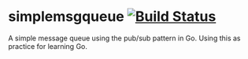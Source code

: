 # simplemsgqueue [![Build Status](https://travis-ci.org/SulavKhadka/simplemsgqueue.svg?branch=master)](https://travis-ci.org/SulavKhadka/simplemsgqueue)
A simple message queue using the pub/sub pattern in Go. Using this as practice for learning Go.
